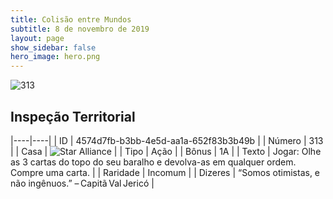 ```yaml
---
title: Colisão entre Mundos
subtitle: 8 de novembro de 2019
layout: page
show_sidebar: false
hero_image: hero.png
---
```


![313](https://cdn.keyforgegame.com/media/card_front/pt/452_313_PF5WQ8HH3R7W_pt.png)

## Inspeção Territorial

|----|----|
| ID | 4574d7fb-b3bb-4e5d-aa1a-652f83b3b49b |
| Número | 313 |
| Casa | ![Star Alliance](https://archonarcana.com/images/thumb/7/7d/Star_Alliance.png/22px-Star_Alliance.png "Aliança Estelar") |
| Tipo | Ação |
| Bônus | 1A |
| Texto | Jogar: Olhe as 3 cartas do topo do seu baralho e devolva-as em qualquer ordem. Compre uma carta. |
| Raridade | Incomum |
| Dizeres | “Somos otimistas, e não ingênuos.” – Capitã Val Jericó |
